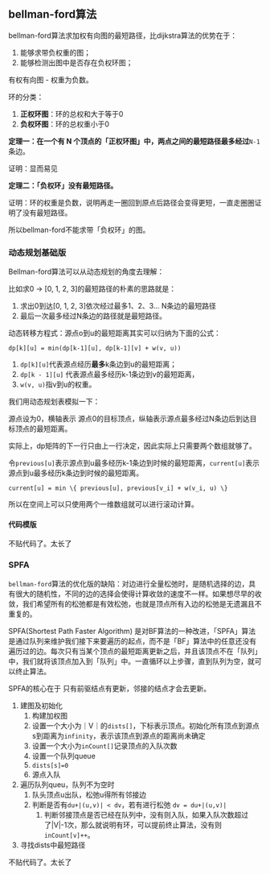 ## bellman-ford算法

bellman-ford算法求加权有向图的最短路径，比dijkstra算法的优势在于：

1. 能够求带负权重的图；
2. 能够检测出图中是否存在负权环图；



有权有向图 - 权重为负数。



环的分类：

1. **正权环图**：环的总权和大于等于0
2. **负权环图**：环的总权重小于0



**定理一：在一个有 N 个顶点的「正权环图」中，两点之间的最短路径最多经过**`N-1`条边。

证明：显而易见



**定理二：「负权环」没有最短路径。**

证明：环的权重是负数，说明再走一圈回到原点后路径会变得更短，一直走圈圈证明了没有最短路径。

所以bellman-ford不能求带「负权环」的图。



### 动态规划基础版

Bellman-ford算法可以从动态规划的角度去理解：

比如求0 -> [0, 1, 2, 3]的最短路径的朴素的思路就是：

1. 求出0到达[0, 1, 2, 3]依次经过最多1、2、3... N条边的最短路径
2. 最后一次最多经过N条边的路径就是最短路径。



动态转移方程式：源点o到u的最短距离其实可以归纳为下面的公式：

```
dp[k][u] = min(dp[k-1][u], dp[k-1][v] + w(v, u))
```

1. `dp[k][u]`代表源点经历**最多**k条边到u的最短距离；
2. `dp[k - 1][u]` 代表源点最多经历k-1条边到v的最短距离，
3. `w(v, u)`指v到u的权重。



我们用动态规划表模拟一下：

源点设为0，横轴表示 源点0的目标顶点，纵轴表示源点最多经过N条边后到达目标顶点的最短距离。





实际上，dp矩阵的下一行只由上一行决定，因此实际上只需要两个数组就够了。

令`previous[u]`表示源点到u最多经历k-1条边到时候的最短距离，`current[u]`表示源点到u最多经历k条边到时候的最短距离。

`current[u] = min \{ previous[u], previous[v_i] + w(v_i, u) \}`



所以在空间上可以只使用两个一维数组就可以进行滚动计算。

#### 代码模版

不贴代码了。太长了

### SPFA

`bellman-ford`算法的优化版的缺陷：对边进行全量松弛时，是随机选择的边，具有很大的随机性，不同的边的选择会使得计算收敛的速度不一样。如果想尽早的收敛，我们希望所有的松弛都是有效松弛，也就是顶点所有入边的松弛是无遗漏且不重复的。



SPFA(Shortest Path Faster Algorithm) 是对BF算法的一种改进，「SPFA」算法是通过队列来维护我们接下来要遍历的起点，而不是「BF」算法中的任意还没有遍历过的边。每次只有当某个顶点的最短距离更新之后，并且该顶点不在「队列」中，我们就将该顶点加入到「队列」中。一直循环以上步骤，直到队列为空，就可以终止算法。

SPFA的核心在于 只有前驱结点有更新，邻接的结点才会去更新。



1. 建图及初始化
    1. 构建加权图
    2. 设置一个大小为｜V｜的`dists[]`，下标表示顶点。初始化所有顶点到源点s到距离为`infinity`，表示该顶点到源点的距离尚未确定
    3. 设置一个大小为`inCount[]`记录顶点的入队次数
    4. 设置一个队列queue
    5. `dists[s]=0`
    6. 源点入队
2. 遍历队列queu，队列不为空时
    1. 队头顶点u出队，松弛u得所有邻接边
    2. 判断是否有`du+|(u,v)| < dv`，若有进行松弛 `dv = du+|(u,v)|`
        1. 判断邻接顶点是否已经在队列中，没有则入队，如果入队次数超过了|V|-1次，那么就说明有环，可以提前终止算法，没有则`inCount[v]++`。
3. 寻找dists中最短路径



不贴代码了。太长了
